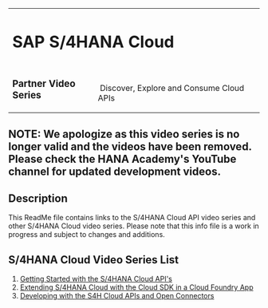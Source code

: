 <table width=100% border=0>
<tr ><td colspan=2><h1>SAP S/4HANA Cloud</h1></td></tr>
<tr><td><h3>Partner Video Series</h3></td><td width=66%></br>&nbsp;Discover, Explore and Consume Cloud APIs</td>
</table>

## NOTE: We apologize as this video series is no longer valid and the videos have been removed. Please check the HANA Academy's YouTube channel for updated development videos.

## Description

This ReadMe file contains links to the S/4HANA Cloud API video series and other S/4HANA Cloud video series. Please note that this info file is a work in progress and subject to changes and additions.

## <a name="s4hcvsl"></a>S/4HANA Cloud Video Series List
1) [Getting Started with the S/4HANA Cloud API's](exercises/gettingstarteds4hcloudapis.md)
1) [Extending S/4HANA Cloud with the Cloud SDK in a Cloud Foundry App](exercises/extends4hccloudsdkcf.md)
1) [Developing with the S4H Cloud APIs and Open Connectors](exercises/openconnectorss4hcloudapis.md)
